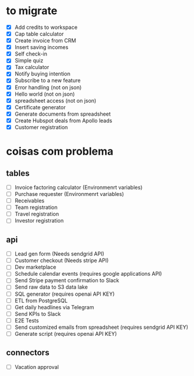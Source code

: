 # to migrate

- [x] Add credits to workspace
- [x] Cap table calculator
- [x] Create invoice from CRM
- [x] Insert saving incomes 
- [x] Self check-in
- [x] Simple quiz
- [x] Tax calculator
- [x] Notify buying intention
- [x] Subscribe to a new feature
- [x] Error handling (not on json)
- [x] Hello world (not on json)
- [x] spreadsheet access (not on json)
- [x] Certificate generator
- [x] Generate documents from spreadsheet
- [x] Create Hubspot deals from Apollo leads
- [x] Customer registration

# coisas com problema

## tables

- [ ] Invoice factoring calculator (Environmenrt variables)
- [ ] Purchase requester (Environmenrt variables)
- [ ] Receivables
- [ ] Team registration
- [ ] Travel registration
- [ ] Investor registration

## api

- [ ] Lead gen form (Needs sendgrid API)
- [ ] Customer checkout (Needs stripe API)
- [ ] Dev marketplace 
- [ ] Schedule calendar events (requires google applications API)
- [ ] Send Stripe payment confirmation to Slack
- [ ] Send raw data to S3 data lake
- [ ] SQL generator (requires openai API KEY)
- [ ] ETL from PostgreSQL
- [ ] Get daily headlines via Telegram
- [ ] Send KPIs to Slack
- [ ] E2E Tests
- [ ] Send customized emails from spreadsheet (requires sendgrid API KEY)
- [ ] Generate script (requires openai API KEY)

## connectors 

- [ ] Vacation approval 








